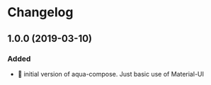 # Changelog

<a name="1.0.0"></a>

## 1.0.0 (2019-03-10)

### Added

- :tada: initial version of aqua-compose. Just basic use of Material-UI

